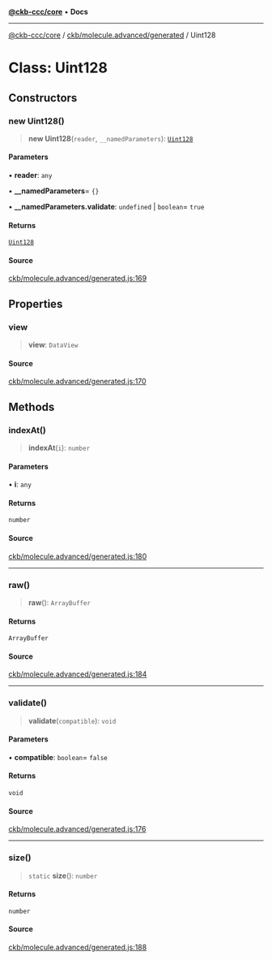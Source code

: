 [**@ckb-ccc/core**](README.md) • **Docs**

***

[@ckb-ccc/core](README.md) / [ckb/molecule.advanced/generated](ckb.molecule.advanced.generated.md) / Uint128

# Class: Uint128

## Constructors

### new Uint128()

> **new Uint128**(`reader`, `__namedParameters`): [`Uint128`](ckb.molecule.advanced.generated.Class.Uint128.md)

#### Parameters

• **reader**: `any`

• **\_\_namedParameters**= `{}`

• **\_\_namedParameters.validate**: `undefined` \| `boolean`= `true`

#### Returns

[`Uint128`](ckb.molecule.advanced.generated.Class.Uint128.md)

#### Source

[ckb/molecule.advanced/generated.js:169](https://github.com/SpectreMercury/ccc/blob/1b34760fdeb60ebebc0a7e641c12ef11dff1e7d0/packages/core/src/ckb/molecule.advanced/generated.js#L169)

## Properties

### view

> **view**: `DataView`

#### Source

[ckb/molecule.advanced/generated.js:170](https://github.com/SpectreMercury/ccc/blob/1b34760fdeb60ebebc0a7e641c12ef11dff1e7d0/packages/core/src/ckb/molecule.advanced/generated.js#L170)

## Methods

### indexAt()

> **indexAt**(`i`): `number`

#### Parameters

• **i**: `any`

#### Returns

`number`

#### Source

[ckb/molecule.advanced/generated.js:180](https://github.com/SpectreMercury/ccc/blob/1b34760fdeb60ebebc0a7e641c12ef11dff1e7d0/packages/core/src/ckb/molecule.advanced/generated.js#L180)

***

### raw()

> **raw**(): `ArrayBuffer`

#### Returns

`ArrayBuffer`

#### Source

[ckb/molecule.advanced/generated.js:184](https://github.com/SpectreMercury/ccc/blob/1b34760fdeb60ebebc0a7e641c12ef11dff1e7d0/packages/core/src/ckb/molecule.advanced/generated.js#L184)

***

### validate()

> **validate**(`compatible`): `void`

#### Parameters

• **compatible**: `boolean`= `false`

#### Returns

`void`

#### Source

[ckb/molecule.advanced/generated.js:176](https://github.com/SpectreMercury/ccc/blob/1b34760fdeb60ebebc0a7e641c12ef11dff1e7d0/packages/core/src/ckb/molecule.advanced/generated.js#L176)

***

### size()

> `static` **size**(): `number`

#### Returns

`number`

#### Source

[ckb/molecule.advanced/generated.js:188](https://github.com/SpectreMercury/ccc/blob/1b34760fdeb60ebebc0a7e641c12ef11dff1e7d0/packages/core/src/ckb/molecule.advanced/generated.js#L188)
